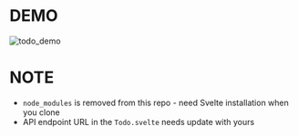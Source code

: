 # DEMO

![todo_demo](https://user-images.githubusercontent.com/4873581/113814495-b7dfd200-97ac-11eb-8c0a-cb37c8e7c605.gif)

# NOTE
- `node_modules` is removed from this repo - need Svelte installation when you clone
- API endpoint URL in the `Todo.svelte` needs update with yours
